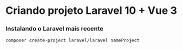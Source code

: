 # Criando projeto Laravel 10 + Vue 3

### Instalando o Laravel mais recente

``` composer create-project laravel/laravel nameProject ``` 